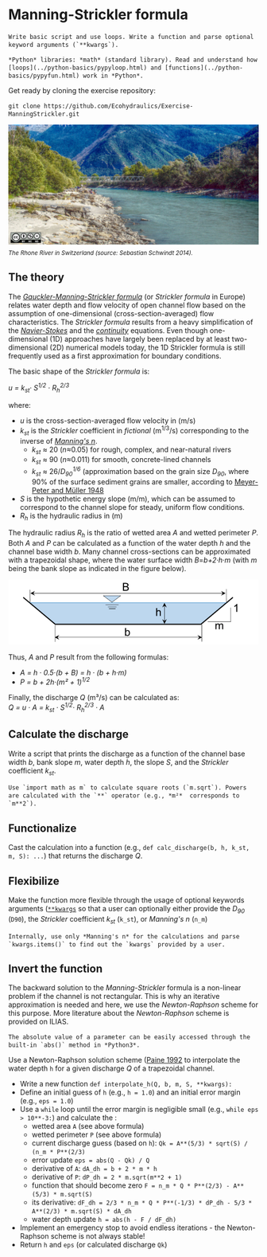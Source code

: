 # Manning-Strickler formula

```{admonition} Goals
Write basic script and use loops. Write a function and parse optional keyword arguments (`**kwargs`).
```

```{admonition} Requirements
*Python* libraries: *math* (standard library). Read and understand how [loops](../python-basics/pypyloop.html) and [functions](../python-basics/pypyfun.html) work in *Python*.
```

Get ready by cloning the exercise repository:

```
git clone https://github.com/Ecohydraulics/Exercise-ManningStrickler.git
```

![rhone](https://github.com/Ecohydraulics/media/raw/master/jpg/hydraulics-1d.jpg)<br>
*<sub>The Rhone River in Switzerland (source: Sebastian Schwindt 2014).</sub>*


## The theory
The [*Gauckler-Manning-Strickler formula*](https://en.wikipedia.org/wiki/Manning_formula) (or *Strickler formula* in Europe) relates water depth and flow velocity of open channel flow based on the assumption of one-dimensional (cross-section-averaged) flow characteristics. The *Strickler formula* results from a heavy simplification of the [*Navier-Stokes*](https://en.wikipedia.org/wiki/Navier-Stokes_equations) and the [*continuity*](https://en.wikipedia.org/wiki/Continuity_equation) equations. Even though one-dimensional (1D) approaches have largely been replaced by at least two-dimensional (2D) numerical models today, the 1D Strickler formula is still frequently used as a first approximation for boundary conditions.

The basic shape of the *Strickler formula* is:<br>

*u = k<sub>st</sub>· S<sup>1/2</sup> · R<sub>h</sub><sup>2/3</sup>*

where:

* *u* is the cross-section-averaged flow velocity in (m/s)
* *k<sub>st</sub>* is the *Strickler* coefficient in *fictional* (m<sup>1/3</sup>/s) corresponding to the inverse of [*Manning's n*](http://www.fsl.orst.edu/geowater/FX3/help/8_Hydraulic_Reference/Mannings_n_Tables.htm).
	- *k<sub>st</sub>* &asymp; 20 (*n*&asymp;0.05) for rough, complex, and near-natural rivers
	- *k<sub>st</sub>* &asymp; 90 (*n*&asymp;0.011) for smooth, concrete-lined channels
	- *k<sub>st</sub>* &asymp; 26/*D<sub>90</sub><sup>1/6</sup>* (approximation based on the grain size *D<sub>90</sub>*, where 90% of the surface sediment grains are smaller, according to [Meyer-Peter and Müller 1948](http://resolver.tudelft.nl/uuid:4fda9b61-be28-4703-ab06-43cdc2a21bd7)
* *S* is the hypothetic energy slope (m/m), which can be assumed to correspond to the channel slope for steady, uniform flow conditions.
* *R<sub>h</sub>* is the hydraulic radius in (m)


The hydraulic radius *R<sub>h</sub>* is the ratio of wetted area *A* and wetted perimeter *P*. Both *A* and *P* can be calculated as a function of the water depth *h* and the channel base width *b*. Many channel cross-sections can be approximated with a trapezoidal shape, where the water surface width *B*=*b+2·h·m* (with *m* being the bank slope as indicated in the figure below).

![FlowCrossSection](https://github.com/Ecohydraulics/media/raw/master/png/flow-cs.png)

Thus, *A* and *P* result from the following formulas:

* *A = h · 0.5·(b + B) = h · (b + h·m)*
* *P = b + 2h·(m² + 1)<sup>1/2</sup>*

Finally, the discharge *Q* (m³/s) can be calculated as:<br>
*Q = u · A = k<sub>st</sub> · S<sup>1/2</sup>· R<sub>h</sub><sup>2/3</sup> · A*


## Calculate the discharge

Write a script that prints the discharge as a function of the channel base width *b*, bank slope *m*, water depth *h*, the slope *S*, and the *Strickler* coefficient *k<sub>st</sub>*.

```{tip}
Use `import math as m` to calculate square roots (`m.sqrt`). Powers are calculated with the `**` operator (e.g., *m²*  corresponds to `m**2`).
```

## Functionalize
Cast the calculation into a function (e.g., `def calc_discharge(b, h, k_st, m, S): ...`) that returns the discharge *Q*.

## Flexibilize
Make the function more flexible through the usage of optional keywords arguments ([`**kwargs`](../python-basics/pypyfun.html#keyword-arguments-kwargs) so that a user can optionally either provide the *D<sub>90</sub>* (`D90`), the *Strickler* coefficient *k<sub>st</sub>* (`k_st`), or *Manning's n* (`n_m`)

```{tip}
Internally, use only *Manning's n* for the calculations and parse `kwargs.items()` to find out the `kwargs` provided by a user.
```

## Invert the function

The backward solution to the *Manning-Strickler* formula is a non-linear problem if the channel is not rectangular. This is why an iterative approximation is needed and here, we use the *Newton-Raphson* scheme for this purpose. More literature about the *Newton-Raphson* scheme is provided on ILIAS.


```{tip}
The absolute value of a parameter can be easily accessed through the built-in `abs()` method in *Python3*.
```

Use a Newton-Raphson solution scheme ([Paine 1992](https://doi.org/10.1061/(ASCE)0733-9437(1992)118:2(306)) to interpolate the water depth `h` for a given discharge *Q* of a trapezoidal channel.

* Write a new function `def interpolate_h(Q, b, m, S, **kwargs):`
* Define an initial guess of `h` (e.g., `h = 1.0`) and an initial error margin (e.g., `eps = 1.0`)
* Use a `while` loop until the error margin is negligible small (e.g., `while eps > 10**-3:`) and calculate the :
	- wetted area `A` (see above formula)
	- wetted perimeter `P` (see above formula)
	- current discharge guess (based on `h`): `Qk = A**(5/3) * sqrt(S) / (n_m * P**(2/3)`
	- error update `eps = abs(Q - Qk) / Q`
	- derivative of `A`: `dA_dh = b + 2 * m * h`
	- derivative of `P`: `dP_dh = 2 * m.sqrt(m**2 + 1)`
	- function that should become zero `F = n_m * Q * P**(2/3) - A**(5/3) * m.sqrt(S)`
	- its derivative: `dF_dh = 2/3 * n_m * Q * P**(-1/3) * dP_dh - 5/3 * A**(2/3) * m.sqrt(S) * dA_dh`
	- water depth update `h = abs(h - F / dF_dh)`
* Implement an emergency stop to avoid endless iterations - the Newton-Raphson scheme is not always stable!
* Return `h` and `eps` (or calculated discharge `Qk`)
